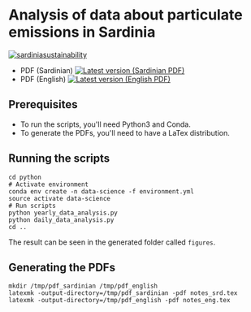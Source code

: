 # Analysis of data about particulate emissions in Sardinia

[![sardiniasustainability](https://circleci.com/gh/sardiniasustainability/air-quality.svg?style=svg)](https://app.circleci.com/pipelines/github/sardiniasustainability/air-quality)
* PDF (Sardinian) [![Latest version (Sardinian PDF)](https://img.shields.io/badge/download-latest-blue)](https://circleci.com/api/v1.1/project/github/sardiniasustainability/air-quality/latest/artifacts/0/tmp/pdf_sardinian/notes_srd.pdf)
* PDF (English) [![Latest version (English PDF)](https://img.shields.io/badge/download-latest-blue)](https://circleci.com/api/v1.1/project/github/sardiniasustainability/air-quality/latest/artifacts/0/tmp/pdf_english/notes_eng.pdf)

## Prerequisites
* To run the scripts, you'll need Python3 and Conda. 
* To generate the PDFs, you'll need to have a LaTex distribution.

## Running the scripts
```
cd python
# Activate environment
conda env create -n data-science -f environment.yml
source activate data-science
# Run scripts
python yearly_data_analysis.py
python daily_data_analysis.py
cd ..
```
The result can be seen in the generated folder called `figures`.

## Generating the PDFs
```
mkdir /tmp/pdf_sardinian /tmp/pdf_english
latexmk -output-directory=/tmp/pdf_sardinian -pdf notes_srd.tex
latexmk -output-directory=/tmp/pdf_english -pdf notes_eng.tex
```